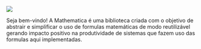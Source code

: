 ![](http://i.imgur.com/jW16dOb.png)

Seja bem-vindo! A Mathematica é uma biblioteca criada com o objetivo de abstrair e simplificar o uso de formulas matemáticas de modo reutilizável gerando impacto positivo na produtividade de sistemas que fazem uso das formulas aqui implementadas.

